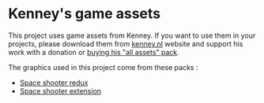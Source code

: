 # Kenney's game assets

This project uses game assets from Kenney. If you want to use them in your projects, please download them from [kenney.nl](https://www.kenney.nl) website and support his work with a donation or [buying his "all assets" pack](https://kenney.itch.io/kenney-game-assets).

The graphics used in this project come from these packs :

* [Space shooter redux](https://www.kenney.nl/assets/space-shooter-redux)
* [Space shooter extension](https://www.kenney.nl/assets/space-shooter-extension)
